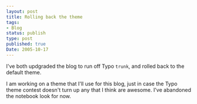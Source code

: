 ```yaml
---
layout: post
title: Rolling back the theme
tags:
- Blog
status: publish
type: post
published: true
Date: 2005-10-17
---
```

I've both updgraded the blog to run off Typo `trunk`, and rolled back to the default theme.

I am working on a theme that I'll use for this blog, just in case the Typo theme contest doesn't turn up any that I think are awesome.  I've abandoned the notebook look for now.

